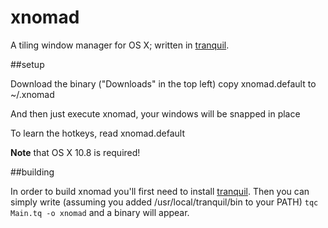 xnomad
======

A tiling window manager for OS X; written in [tranquil](https://github.com/fjolnir/tranquil).

##setup

Download the binary ("Downloads" in the top left)
copy xnomad.default to ~/.xnomad

And then just execute xnomad, your windows will be snapped in place

To learn the hotkeys, read xnomad.default

**Note** that OS X 10.8 is required!

##building

In order to build xnomad you'll first need to install [tranquil](https://github.com/fjolnir/tranquil). Then you can simply write (assuming you added /usr/local/tranquil/bin to your PATH) `tqc Main.tq -o xnomad` and a binary will appear.
